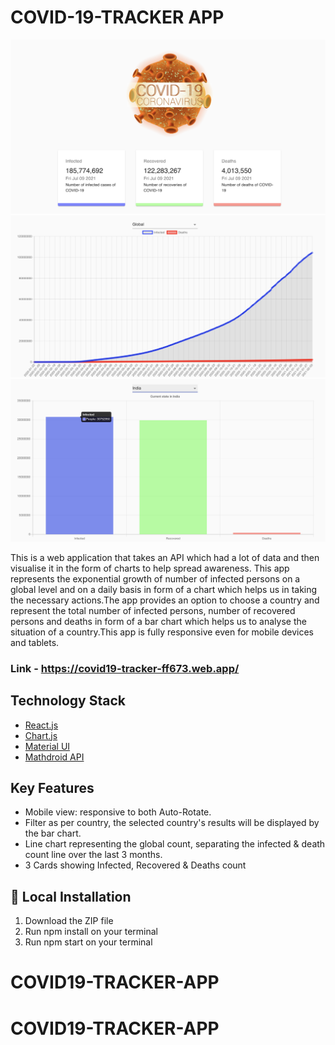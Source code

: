 # COVID-19-TRACKER APP

![covid19 tracker](https://raw.githubusercontent.com/UV-3/COVID19-TRACKER-APP/master/src/images/Screenshot%202021-07-09%20at%2010.42.27%20PM.png)
![covid19 tracker](https://raw.githubusercontent.com/UV-3/COVID19-TRACKER-APP/master/src/images/Screenshot%202021-07-09%20at%2010.42.41%20PM.png)
![covid19 tracker](https://raw.githubusercontent.com/UV-3/COVID19-TRACKER-APP/master/src/images/Screenshot%202021-07-09%20at%2010.42.53%20PM.png)


This is a  web application that takes an API which had a lot of data and then visualise it in the form of charts to help spread awareness. This app  represents the exponential growth of number of infected persons  on a global level and  on a daily basis  in form of a chart  which helps us in taking the  necessary actions.The app provides an  option to choose a country and represent the  total number of infected persons, number of recovered persons and deaths in form of a bar chart which helps us to analyse  the  situation of a country.This app is fully responsive even for mobile devices and tablets.

### Link - https://covid19-tracker-ff673.web.app/

## Technology Stack

- [React.js](https://reactjs.org/)
- [Chart.js](https://www.chartjs.org/)
- [Material UI](https://material-ui.com/)
- [Mathdroid API](https://covid19.mathdro.id/api)


## Key Features

- Mobile view: responsive to both Auto-Rotate.
- Filter as per country, the selected country's results will be displayed by the 
  bar chart.
- Line chart representing the global count, separating the infected & death count
  line over the last 3 months.
-  3 Cards showing Infected, Recovered & Deaths count

## 🏃‍ Local Installation

1. Download the ZIP file
2. Run npm install on your terminal
3. Run npm start on your terminal

# COVID19-TRACKER-APP
# COVID19-TRACKER-APP
